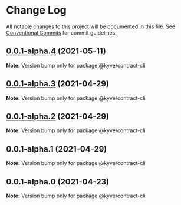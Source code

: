 # Change Log

All notable changes to this project will be documented in this file.
See [Conventional Commits](https://conventionalcommits.org) for commit guidelines.

## [0.0.1-alpha.4](https://github.com/KYVENetwork/kyve/compare/@kyve/contract-cli@0.0.1-alpha.3...@kyve/contract-cli@0.0.1-alpha.4) (2021-05-11)

**Note:** Version bump only for package @kyve/contract-cli





## [0.0.1-alpha.3](https://github.com/KYVENetwork/kyve/compare/@kyve/contract-cli@0.0.1-alpha.2...@kyve/contract-cli@0.0.1-alpha.3) (2021-04-29)

**Note:** Version bump only for package @kyve/contract-cli

## [0.0.1-alpha.2](https://github.com/KYVENetwork/kyve/compare/@kyve/contract-cli@0.0.1-alpha.1...@kyve/contract-cli@0.0.1-alpha.2) (2021-04-29)

**Note:** Version bump only for package @kyve/contract-cli

## 0.0.1-alpha.1 (2021-04-29)

**Note:** Version bump only for package @kyve/contract-cli

## 0.0.1-alpha.0 (2021-04-23)

**Note:** Version bump only for package @kyve/contract-cli
